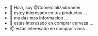 - 👋 Hola, soy @Comercializadoramei
- 👀 estoy interesado en tus productos ...
- 🌱 me das mas informacion ...
- 💞️ estas interesado en comprar cerveza ...
- 📫 estas interesado en comprar vinos ...

<!---
Comercializadoramei/Comercializadoramei is a ✨ special ✨ repository because its `README.md` (this file) appears on your GitHub profile.
You can click the Preview link to take a look at your changes.
--->
